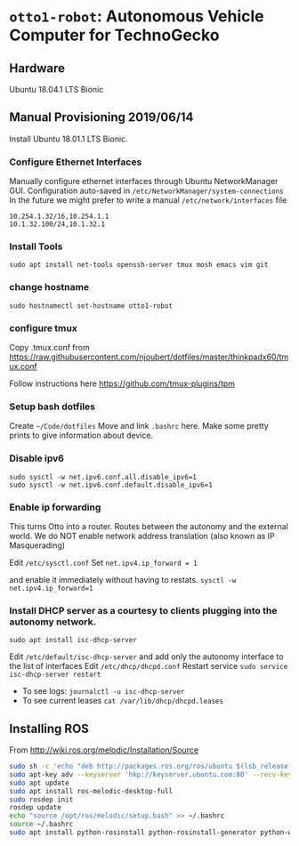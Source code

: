 # `otto1-robot`: Autonomous Vehicle Computer for TechnoGecko

## Hardware

Ubuntu 18.04.1 LTS Bionic




## Manual Provisioning 2019/06/14

Install Ubuntu 18.01.1 LTS Bionic.

### Configure Ethernet Interfaces

Manually configure ethernet interfaces through Ubuntu NetworkManager GUI.
Configuration auto-saved in `/etc/NetworkManager/system-connections`
In the future we might prefer to write a manual `/etc/network/interfaces` file
```
10.254.1.32/16,10.254.1.1
10.1.32.100/24,10.1.32.1
```
### Install Tools

`sudo apt install net-tools openssh-server tmux mosh emacs vim git`

### change hostname

`sudo hostnamectl set-hostname otto1-robot`

### configure tmux

Copy .tmux.conf from https://raw.githubusercontent.com/njoubert/dotfiles/master/thinkpadx60/tmux.conf

Follow instructions here https://github.com/tmux-plugins/tpm

### Setup bash dotfiles 

Create `~/Code/dotfiles`
Move and link `.bashrc` here. 
Make some pretty prints to give information about device.

### Disable ipv6

```
sudo sysctl -w net.ipv6.conf.all.disable_ipv6=1
sudo sysctl -w net.ipv6.conf.default.disable_ipv6=1
```

### Enable ip forwarding

This turns Otto into a router. Routes between the autonomy and the external world. We do NOT enable network address translation (also known as IP Masquerading)

Edit `/etc/sysctl.conf`
Set `net.ipv4.ip_forward = 1`

and enable it immediately without having to restats.
`sysctl -w net.ipv4.ip_forward=1`

### Install DHCP server as a courtesy to clients plugging into the autonomy network.

`sudo apt install isc-dhcp-server`

Edit `/etc/default/isc-dhcp-server` and add only the autonomy interface to the list of interfaces
Edit `/etc/dhcp/dhcpd.conf`
Restart service `sudo service isc-dhcp-server restart`

* To see logs: `journalctl -u isc-dhcp-server`
* To see current leases `cat /var/lib/dhcp/dhcpd.leases`



## Installing ROS

From http://wiki.ros.org/melodic/Installation/Source


```bash
sudo sh -c 'echo "deb http://packages.ros.org/ros/ubuntu $(lsb_release -sc) main" > /etc/apt/sources.list.d/ros-latest.list'
sudo apt-key adv --keyserver 'hkp://keyserver.ubuntu.com:80' --recv-key C1CF6E31E6BADE8868B172B4F42ED6FBAB17C654
sudo apt update
sudo apt install ros-melodic-desktop-full
sudo rosdep init
rosdep update
echo "source /opt/ros/melodic/setup.bash" >> ~/.bashrc
source ~/.bashrc
sudo apt install python-rosinstall python-rosinstall-generator python-wstool build-essential
```

